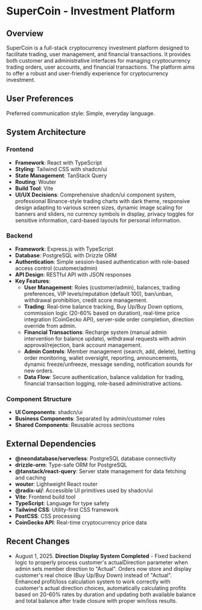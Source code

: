 # SuperCoin - Investment Platform

## Overview
SuperCoin is a full-stack cryptocurrency investment platform designed to facilitate trading, user management, and financial transactions. It provides both customer and administrative interfaces for managing cryptocurrency trading orders, user accounts, and financial transactions. The platform aims to offer a robust and user-friendly experience for cryptocurrency investment.

## User Preferences
Preferred communication style: Simple, everyday language.

## System Architecture
### Frontend
- **Framework**: React with TypeScript
- **Styling**: Tailwind CSS with shadcn/ui
- **State Management**: TanStack Query
- **Routing**: Wouter
- **Build Tool**: Vite
- **UI/UX Decisions**: Comprehensive shadcn/ui component system, professional Binance-style trading charts with dark theme, responsive design adapting to various screen sizes, dynamic image scaling for banners and sliders, no currency symbols in display, privacy toggles for sensitive information, card-based layouts for personal information.

### Backend
- **Framework**: Express.js with TypeScript
- **Database**: PostgreSQL with Drizzle ORM
- **Authentication**: Simple session-based authentication with role-based access control (customer/admin)
- **API Design**: RESTful API with JSON responses
- **Key Features**:
    - **User Management**: Roles (customer/admin), balances, trading preferences, VIP levels/reputation (default 100), ban/unban, withdrawal prohibition, credit score management.
    - **Trading**: Real-time balance tracking, Buy Up/Buy Down options, commission logic (20-60% based on duration), real-time price integration (CoinGecko API), server-side order completion, direction override from admin.
    - **Financial Transactions**: Recharge system (manual admin intervention for balance update), withdrawal requests with admin approval/rejection, bank account management.
    - **Admin Controls**: Member management (search, add, delete), betting order monitoring, wallet oversight, reporting, announcements, dynamic freeze/unfreeze, message sending, notification sounds for new orders.
    - **Data Flow**: Secure authentication, balance validation for trading, financial transaction logging, role-based administrative actions.

### Component Structure
- **UI Components**: shadcn/ui
- **Business Components**: Separated by admin/customer roles
- **Shared Components**: Reusable across sections

## External Dependencies
- **@neondatabase/serverless**: PostgreSQL database connectivity
- **drizzle-orm**: Type-safe ORM for PostgreSQL
- **@tanstack/react-query**: Server state management for data fetching and caching
- **wouter**: Lightweight React router
- **@radix-ui/**: Accessible UI primitives used by shadcn/ui
- **Vite**: Frontend build tool
- **TypeScript**: Language for type safety
- **Tailwind CSS**: Utility-first CSS framework
- **PostCSS**: CSS processing
- **CoinGecko API**: Real-time cryptocurrency price data

## Recent Changes
- August 1, 2025. **Direction Display System Completed** - Fixed backend logic to properly process customer's actualDirection parameter when admin sets member direction to "Actual". Orders now store and display customer's real choice (Buy Up/Buy Down) instead of "Actual". Enhanced profit/loss calculation system to work correctly with customer's actual direction choices, automatically calculating profits based on 20-60% rates by duration and updating both available balance and total balance after trade closure with proper win/loss results.